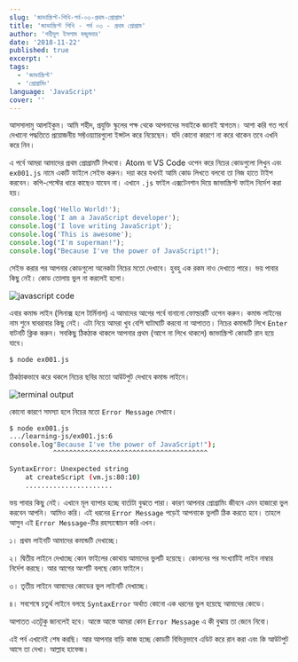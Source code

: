 ```yaml
---
slug: 'জাভাস্ক্রিপ্ট-শিখি-পর্ব-০৩-প্রথম-প্রোগ্রাম'
title: 'জাভাস্ক্রিপ্ট শিখি - পর্ব ০৩ - প্রথম প্রোগ্রাম'
author: 'শহীদুল ইসলাম মজুমদার'
date: '2018-11-22'
published: true
excerpt: ''
tags:
  - 'জাভাস্ক্রিপ্ট'
  - 'প্রোগ্রামিং'
language: 'JavaScript'
cover: ''
---
```


আসসালামু আলাইকুম। আমি শহীদ, প্রযুক্তি স্কুলের পক্ষ থেকে আপনাদের সবাইকে জানাই স্বাগতম। আশা করি গত পর্বে দেখানো পদ্ধতিতে প্রয়োজনীয় সফ্টওয়্যাারগুলো ইন্সটল করে নিয়েছেন। যদি কোনো কারণে না করে থাকেন তবে এখনি করে নিন।

এ পর্বে আমরা আমাদের প্রথম প্রোগ্রামটি লিখবো। Atom বা VS Code ওপেন করে নিচের কোডগুলো লিখুন এবং `ex001.js` নামে একটি ফাইলে সেইভ করুন। দয়া করে যখনই আমি কোড লিখতে বলবো তা নিজ হাতে টাইপ করবেন। কপি-পেস্টের ধারে কাছেও যাবেন না। এখানে `.js` ফাইল এক্সটেনশান দিয়ে জাভাস্ক্রিপ্ট ফাইল নির্দেশ করা হয়।

```javascript
console.log('Hello World!');
console.log('I am a JavaScript developer');
console.log('I love writing JavaScript');
console.log('This is awesome');
console.log("I'm superman!");
console.log("Because I've the power of JavaScript!");
```

সেইভ করার পর আপনার কোডগুলো অনেকটা নিচের মতো দেখাবে। হুবহু এক রকম নাও দেখাতে পারে। ভয় পাবার কিছু নেই। কোড তোলায় ভুল না করলেই হলো।

![javascript code](https://cdn.staticaly.com/gh/bdTechies/prozuktischool-cdn/13672e30c247f5b31d23e1561ec15d313ec46be7/images/ex001_01.png)

এবার কমান্ড লাইন (লিনাক্স হলে টার্মিনাল) এ আমাদের আগের পর্বে বানানো ফোল্ডারটি ওপেন করুন। কমান্ড লাইনের নাম শুনে ঘাবরাবার কিছু নেই। এটা নিয়ে আমরা খুব বেশি ঘাটাঘাটি করবো না আপাতত। নিচের কমান্ডটি লিখে `Enter` বাটনটি ক্লিক করুন। সবকিছু ঠিকঠাক থাকলে আপনার প্রথম (আগে না লিখে থাকলে) জাভাস্ক্রিপ্ট কোডটি রান হয়ে যাবে।

```bash
$ node ex001.js
```

ঠিকঠাকভাবে করে থকলে নিচের ছবির মতো আউটপুট দেখাবে কমান্ড লাইনে।

![terminal output](https://cdn.staticaly.com/gh/bdTechies/prozuktischool-cdn/13672e30c247f5b31d23e1561ec15d313ec46be7/images/ex001_02.png)

কোনো কারণে সমস্যা হলে নিচের মতো `Error Message` দেখাবে।

```bash
$ node ex001.js
.../learning-js/ex001.js:6
console.log"Because I've the power of JavaScript!");
           ^^^^^^^^^^^^^^^^^^^^^^^^^^^^^^^^^^^^^^^

SyntaxError: Unexpected string
    at createScript (vm.js:80:10)
    ......................
```

ভয় পাবার কিছু নেই। এখানে মূল ব্যাপার হচ্ছে বার্তাটা বুঝতে পারা। কারণ আপনার প্রোগ্রামিং জীবনে এমন হাজারো ভুল করবেন আপনি। আমিও করি। এই ধরনের `Error Message` পড়েই আপনাকে ভুলটি ঠিক করতে হবে। তাহলে আসুন এই `Error Message`-টির রহস্যন্মোচন করি এখন।

১। প্রথম লাইনটি আমাদের কমান্ডটি দেখাচ্ছে।

২। দ্বিতীয় লাইনে দেখাচ্ছে কোন ফাইলের কোথায় আমাদের ভুলটি হয়েছে। কোলনের পর সংখ্যাটিই লাইন নাম্বার নির্দেশ করছে। আর আগের অংশটি বলছে কোন ফাইলে।

৩। তৃতীয় লাইনে আমাদের কোডের ভুল লাইনটি দেখাচ্ছে।

৪। সবশেষে চতুর্থ লাইনে বলছে `SyntaxError` অর্থাত কোনো এক ধরনের ভুল হয়েছে আমাদের কোডে।

আপাতত এতটুকু জানলেই হবে। আস্তে আস্তে আমরা কোন `Error Message` এ কী বুঝায় তা জেনে নিবো।

এই পর্ব এখানেই শেষ করছি। আর আপনার বাড়ি কাজ হচ্ছে কোডটি বিভিন্নভাবে এডিট করে রান করা এবং কি আউটপুট আসে তা দেখা। আল্লাহ হাফেজ।
